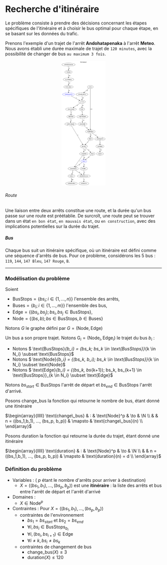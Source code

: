 # Recherche d'itinéraire

Le problème consiste à prendre des décisions concernant les étapes spécifiques de l'itinéraire et à choisir le bus optimal pour chaque étape, en se basant sur les données du trafic. 

Prenons l'exemple d'un trajet de l'arrêt **Andohatapenaka** à l'arrêt **Meteo**. Nous avons établi une durée maximale de trajet de `120 minutes`, avec la possibilité de changer de bus `au maximum 3 fois`.

<center><img src="./out/intro.png" height="400" /></center>

###### Route
Une liaison entre deux arrêts constitue une route, et la durée qu'un bus passe sur une route est préétablie. De surcroît, une route peut se trouver dans un état `en bon état`, `en mauvais état`, ou `en construction`, avec des implications potentielles sur la durée du trajet. 

##### Bus
Chaque bus suit un itinéraire spécifique, où un itinéraire est défini comme une séquence d'arrêts de bus. Pour ce problème, considérons les 5 bus : `119`, `144`, `147 Bleu`, `147 Rouge`, `B`. 

---

### Modélisation du problème

Soient
- $\text{BusStops} = \{ bs_i; i \in \{1, ..., n\} \}$ l'ensemble des arrêts,
- $\text{Buses} = \{ b_i; i \in \{1, ..., m\} \}$ l'ensemble des bus,
- $\text{Edge} = \{ (bs_i, bs_j); bs_i, bs_j \in \text{BusStops} \}$,
- $\text{Node} = \{ (bs, b); bs \in \text{BusStops}, b \in \text{Buses} \}$

Notons $G$ le graphe défini par $G = (\text{Node}, \text{Edge})$

Un bus a son propre trajet. Notons $\text{G}_i = ( \text{Node}_i, \text{Edge}_i)$ le trajet du bus $b_i$ : 
  - Notons $ \text{BusStops}_{b_i} = \{bs_k; bs_k \in \text{BusStops}\}_{k \in N_i} \subset \text{BusStops}$
  - Notons $ \text{Node}_{b_i} = \{(bs_k, b_i); bs_k \in \text{BusStops}\}_{k \in N_i} \subset \text{Node}$
  - Notons $ \text{Edge}_{b_i} = \{(bs_k, bs_{k+1}); bs_k, bs_{k+1} \in \text{BusStops}\}_{k \in N_i}  \subset \text{Edge}$

Notons $bs_{start} \in \text{BusStops}$ l'arrêt de départ et $bs_{end} \in \text{BusStops}$ l'arrêt d'arrivé.

Posons $\text{change\_bus}$ la fonction qui retourne le nombre de bus, étant donné une itinéraire

$\begin{array}{lllll}
\text{change\_bus} & : & \text{Node}^p & \to & \N \\
 & & n = ((bs_1,b_1), ..., (bs_p, b_p)) & \mapsto & \text{change\_bus}(n) \\
\end{array}$

Posons $\text{duration}$ la fonction qui retourne la durée du trajet, étant donné une itinéraire

$\begin{array}{lllll}
\text{duration} & : & \text{Node}^p & \to & \N \\
 & & n = ((bs_1,b_1), ..., (bs_p, b_p)) & \mapsto & \text{duration}(n) = d \\
\end{array}$

### Définition du problème

- Variables : ( $p$ étant le nombre d'arrêts pour arriver à destination)
  - $X = ((bs_1, b_1), ... , (bs_p, b_p))$ est une **itinéraire** : la liste des arrêts et bus entre l'arrêt de départ et l'arrêt d'arrivé
- Domaines :
  - $X \in \text{Node}^p$
- Contraintes : Pour $X = ((bs_1, b_1), ... , (bs_p, b_p))$
  - contraintes de l'environnement
    - $bs_1 = bs_{start}$ et $bs_2 = bs_{end}$
    - $\forall i, bs_i \in \text{BusStops}_{b_i}$
    - $\forall i, (bs_i, bs_{i+1}) \in \text{Edge}$
    - $\forall i \neq k, bs_i \neq bs_k$
  - contraintes de changement de bus
    - $\text{change\_bus}(X) \le 3$
    - $\text{duration}(X) \le 120$